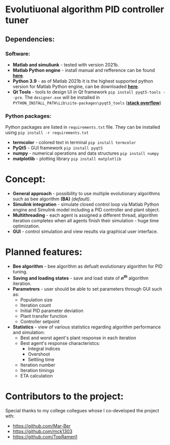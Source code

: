 # Evolutiuonal algorithm PID controller tuner

## Dependencies:

### Software:
* __Matlab and simuliunk__ - tested with version 2021b.
* __Matlab Python engine__ - install manual and refference can be found [__here__](https://www.mathworks.com/help/matlab/matlab_external/install-the-matlab-engine-for-python.html).
* __Python 3.9__ - as of Matlab 2021b it is the highest supported python version for Matlab Python engine, can be downloaded [__here__](https://www.python.org/downloads/release/python-3910/).
* __Qt Tools__ - tools to design UI in Qt framework ```pip install pyqt5-tools --pre```. The ```designer.exe``` will be installed in ```PYTHON_INSTALL_PATH\Lib\site-packages\pyqt5_tools``` ([__stack overflow__](https://stackoverflow.com/questions/30222572/how-to-install-qtdesigner))

### Python packages:
Python packages are listed in ```requirements.txt``` file. They can be installed using ```pip install -r requirements.txt```

* __termcolor__ - colored text in terminal ```pip install termcolor```
* __PyQt5__ - GUI framework ```pip install pyqt5```
* __numpy__ - numerical operations and data structures ```pip install numpy```
* __matplotlib__ - plotting library ```pip install matplotlib```

# Concept:
* __General approach__ - possibility to use multiple evolutionary algorithms such as bee algorithm __(BA)__ *(default)*.
* __Simulink integration__ - simulate closed control loop via Matlab Python engine and Simulink model including a PID controller and plant object.
* __Multithreading__ - each agent is assigned a different thread, algorithm iteration completes when all agents finish their simulation - huge time optimization.
* __GUI__ - control simulation and view results via graphical user interface.

# Planned features:
* __Bee algorithm__ - bee algorithm as defualt evolutionary algorithm for PID tuning.
* __Saving and loading states__ -  save and load state of ___n___<sup>___th___</sup> algorithm iteration.
* __Parametrers__ - user should be able to set parameters through GUI such as:
  * Population size
  * Iteration count
  * Initial PID parameter deviation
  * Plant transfer function
  * Controller setpoint
* __Statistics__ - view of various statistics regarding algorithm performance and simulation:
  * Best and worst agent's plant response in each iteration
  * Best agent's response characteristcs:
    * Integral indices
    * Overshoot
    * Settling time
  * Iteration number
  * Iteration timings
  * ETA calculation

# Contributors to the project:

Special thanks to my college collegues whose I co-developed the project wth:

  * https://github.com/Mar-Ber
  * https://github.com/mck1303
  * https://github.com/TopRamen1

